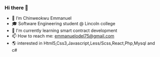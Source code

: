 ### Hi there 👋

- 🔭 I’m Chinweokwu Emmanuel
- 🎓 Software Engineering student @ Lincoln college
- 🎋 I'm currently learning smart contract development
- 📫 How to reach me: emmanuelodel75@gmail.com
- 🌎 interested in Html5,Css3,Javascript,Less/Scss,React,Php,Mysql and c#
